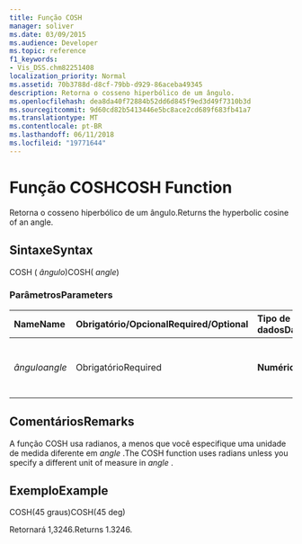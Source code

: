 ```yaml
---
title: Função COSH
manager: soliver
ms.date: 03/09/2015
ms.audience: Developer
ms.topic: reference
f1_keywords:
- Vis_DSS.chm82251408
localization_priority: Normal
ms.assetid: 70b3788d-d8cf-79bb-d929-86aceba49345
description: Retorna o cosseno hiperbólico de um ângulo.
ms.openlocfilehash: dea8da40f72884b52dd6d845f9ed3d49f7310b3d
ms.sourcegitcommit: 9d60cd82b5413446e5bc8ace2cd689f683fb41a7
ms.translationtype: MT
ms.contentlocale: pt-BR
ms.lasthandoff: 06/11/2018
ms.locfileid: "19771644"
---
```

# <a name="cosh-function"></a><span data-ttu-id="12abd-103">Função COSH</span><span class="sxs-lookup"><span data-stu-id="12abd-103">COSH Function</span></span>

<span data-ttu-id="12abd-104">Retorna o cosseno hiperbólico de um ângulo.</span><span class="sxs-lookup"><span data-stu-id="12abd-104">Returns the hyperbolic cosine of an angle.</span></span>
  
## <a name="syntax"></a><span data-ttu-id="12abd-105">Sintaxe</span><span class="sxs-lookup"><span data-stu-id="12abd-105">Syntax</span></span>

<span data-ttu-id="12abd-106">COSH ( *ângulo*)</span><span class="sxs-lookup"><span data-stu-id="12abd-106">COSH( *angle*)</span></span> 
  
### <a name="parameters"></a><span data-ttu-id="12abd-107">Parâmetros</span><span class="sxs-lookup"><span data-stu-id="12abd-107">Parameters</span></span>

|<span data-ttu-id="12abd-108">**Name**</span><span class="sxs-lookup"><span data-stu-id="12abd-108">**Name**</span></span>|<span data-ttu-id="12abd-109">**Obrigatório/Opcional**</span><span class="sxs-lookup"><span data-stu-id="12abd-109">**Required/Optional**</span></span>|<span data-ttu-id="12abd-110">**Tipo de dados**</span><span class="sxs-lookup"><span data-stu-id="12abd-110">**Data Type**</span></span>|<span data-ttu-id="12abd-111">**Descrição**</span><span class="sxs-lookup"><span data-stu-id="12abd-111">**Description**</span></span>|
|:-----|:-----|:-----|:-----|
| <span data-ttu-id="12abd-112">_ângulo_</span><span class="sxs-lookup"><span data-stu-id="12abd-112">_angle_</span></span> <br/> |<span data-ttu-id="12abd-113">Obrigatório</span><span class="sxs-lookup"><span data-stu-id="12abd-113">Required</span></span>  <br/> |<span data-ttu-id="12abd-114">**Numérico**</span><span class="sxs-lookup"><span data-stu-id="12abd-114">**Numeric**</span></span> <br/> |<span data-ttu-id="12abd-115">O ângulo do qual obter o hiperbólico.</span><span class="sxs-lookup"><span data-stu-id="12abd-115">The angle of which to get the hyperbolic cosine.</span></span>  <br/> |
   
## <a name="remarks"></a><span data-ttu-id="12abd-116">Comentários</span><span class="sxs-lookup"><span data-stu-id="12abd-116">Remarks</span></span>

<span data-ttu-id="12abd-117">A função COSH usa radianos, a menos que você especifique uma unidade de medida diferente em *angle* .</span><span class="sxs-lookup"><span data-stu-id="12abd-117">The COSH function uses radians unless you specify a different unit of measure in  *angle*  .</span></span> 
  
## <a name="example"></a><span data-ttu-id="12abd-118">Exemplo</span><span class="sxs-lookup"><span data-stu-id="12abd-118">Example</span></span>

<span data-ttu-id="12abd-119">COSH(45 graus)</span><span class="sxs-lookup"><span data-stu-id="12abd-119">COSH(45 deg)</span></span> 
  
<span data-ttu-id="12abd-120">Retornará 1,3246.</span><span class="sxs-lookup"><span data-stu-id="12abd-120">Returns 1.3246.</span></span> 
  


